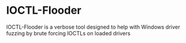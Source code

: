 # IOCTL-Flooder
IOCTL-Flooder is a verbose tool designed to help with Windows driver fuzzing by brute forcing IOCTLs on loaded drivers
